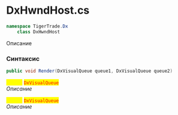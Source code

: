 
# DxHwndHost.cs
```csharp
namespace TigerTrade.Dx  
    class DxHwndHost
```

Описание

### Синтаксис
```csharp
public void Render(DxVisualQueue queue1, DxVisualQueue queue2)
```

<mark style="color:yellow;">**`queue1`**</mark> <mark style="color:red;">`DxVisualQueue`</mark>  
 *Описание*  
  
<mark style="color:yellow;">**`queue2`**</mark> <mark style="color:red;">`DxVisualQueue`</mark>  
 *Описание*  
  

                    
                    